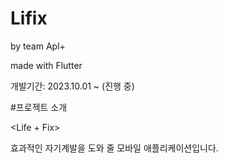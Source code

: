 # Lifix


by team Apl+

made with Flutter

개발기간: 2023.10.01 ~ (진행 중)

#프로젝트 소개

<Life + Fix>

효과적인 자기계발을 도와 줄 모바일 애플리케이션입니다.
